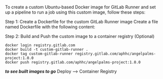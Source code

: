 To create a custom Ubuntu-based Docker image for GitLab Runner and set up a pipeline to run a job using this custom image, follow these steps:

Step 1: Create a Dockerfile for the custom GitLab Runner image
Create a file named Dockerfile with the following content:

Step 2: Build and Push the custom image to a container registry (Optional)


```
docker login registry.gitlab.com
docker build -t custom-gitlab-runner .
docker tag custom-gitlab-runner registry.gitlab.com/aphhc/angelpalms-project:1.0.0
docker push registry.gitlab.com/aphhc/angelpalms-project:1.0.0
```

***to see built images to go*** Deploy --> Container Registry

